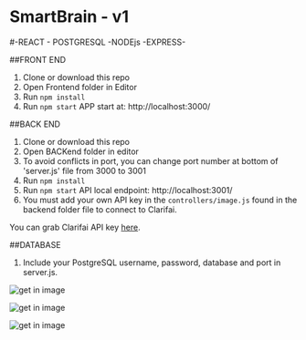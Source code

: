 # SmartBrain - v1
#-REACT - POSTGRESQL -NODEjs -EXPRESS-

##FRONT END
1. Clone or download this repo
2. Open Frontend folder in Editor
3. Run `npm install`
4. Run `npm start` APP start at: http://localhost:3000/

##BACK END
1. Clone or download this repo
2. Open BACKend folder in editor
3. To avoid conflicts in port, you can change port number at bottom of 'server.js' file from 3000 to 3001
3. Run `npm install`
4. Run `npm start` API local endpoint: http://localhost:3001/
5. You must add your own API key in the `controllers/image.js` found in the backend folder file to connect to Clarifai.

You can grab Clarifai API key [here](https://www.clarifai.com/).

##DATABASE
1. Include your PostgreSQL username, password, database and port in server.js.

![get in image](../master/img1.JPG)

![get in image](../master/img2.JPG)

![get in image](../master/img3.JPG)
